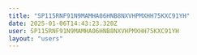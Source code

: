```yaml
---
title: "SP115RNF91N9MAMHA06HNB8NXVHPMXHH75KXC91YH"
date: 2025-01-06T14:43:23.320Z
user: SP115RNF91N9MAMHA06HNB8NXVHPMXHH75KXC91YH
layout: "users"
---
```

    